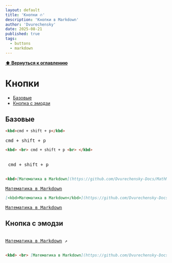 ```yaml
---
layout: default
title: 'Кнопки 🔥'
description: 'Кнопки в Markdown'
author: 'Dvurechensky'
date: 2025-08-21
published: true
tags:
  - buttons
  - markdown
---
```


**[⬆ Вернуться к оглавлению](../index.md)**

# Кнопки

- [Базовые](#базовые)
- [Кнопка с эмодзи](#кнопка-с-эмодзи)

## Базовые

```md
<kbd>cmd + shift + p</kbd>
```

<kbd>cmd + shift + p</kbd>

```md
<kbd> <br> cmd + shift + p <br> </kbd>
```

<kbd> <br> cmd + shift + p <br> </kbd>

```md
<kbd>[Математика в Markdown](https://github.com/Dvurechensky-Docs/MathMarkdown)</kbd>
```

<kbd>[Математика в Markdown](https://github.com/Dvurechensky-Docs/MathMarkdown)</kbd>

```md
[<kbd>Математика в Markdown</kbd>](https://github.com/Dvurechensky-Docs/MathMarkdown)
```

[<kbd>Математика в Markdown</kbd>](https://github.com/Dvurechensky-Docs/MathMarkdown)

## Кнопка с эмодзи

<kbd> <br> [Математика в Markdown](https://github.com/Dvurechensky-Docs/MathMarkdown) ↗️ <br> </kbd>

```md
<kbd> <br> [Математика в Markdown](https://github.com/Dvurechensky-Docs/MathMarkdown) ↗️ <br> </kbd>
```
